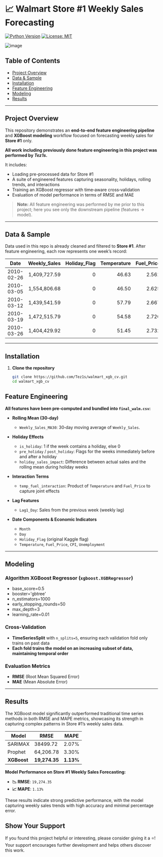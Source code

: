 # 📈 Walmart Store #1 Weekly Sales Forecasting

[![Python Version](https://img.shields.io/badge/python-3.8%2B-blue.svg)](https://www.python.org/)
[![License: MIT](https://img.shields.io/badge/license-MIT-green.svg)](LICENSE)

![image](https://github.com/user-attachments/assets/f1900499-e6f3-4434-805e-cc6af82b781c)

## Table of Contents

- [Project Overview](#project-overview)  
- [Data & Sample](#data--sample)  
- [Installation](#installation)  
- [Feature Engineering](#feature-engineering)  
- [Modeling](#modeling)  
- [Results](#results)

---

## Project Overview

This repository demonstrates an **end-to-end feature engineering pipeline** and **XGBoost modeling** workflow focused on forecasting weekly sales for **Store #1** only.  

**All work including previously done feature engineering in this project was performed by _Tez1s_.**

It includes:

- Loading pre-processed data for Store #1  
- A suite of engineered features capturing seasonality, holidays, rolling trends, and interactions  
- Training an XGBoost regressor with time‑aware cross‑validation  
- Evaluation of model performance in terms of RMSE and MAE  

> **Note:** All feature engineering was performed by me prior to this project; here you see only the downstream pipeline (features → model).

---

## Data & Sample

Data used in this repo is already cleaned and filtered to **Store #1**. After feature engineering, each row represents one week’s record:

| Date       | Weekly_Sales | Holiday_Flag | Temperature | Fuel_Price |    CPI     | Unemployment | Month | is_holiday | pre_holiday | post_holiday | Weekly_Sales_MA30 | holiday_sales_impact | temp_fuel_interaction | Day | Lag1_Day |
|------------|-------------:|-------------:|-----------:|-----------:|-----------:|-------------:|------:|-----------:|------------:|-------------:|-----------------:|---------------------:|-----------------------:|----:|---------:|
| 2010-02-26 |  1,409,727.59|            0 |       46.63|       2.561| 211.319643 |        8.106 |     2 |          0 |           0 |            0 |       1,576,836.00|                  0.0 |               119.4194 |  26 |      NaN |
| 2010-03-05 |  1,554,806.68|            0 |       46.50|       2.625| 211.350143 |        8.106 |     3 |          0 |           0 |            0 |       1,554,615.00|                  0.0 |               122.0625 |   5 |     26.0 |
| 2010-03-12 |  1,439,541.59|            0 |       57.79|       2.667| 211.380643 |        8.106 |     3 |          0 |           0 |            0 |       1,504,011.00|                  0.0 |               154.1259 |  12 |      5.0 |
| 2010-03-19 |  1,472,515.79|            0 |       54.58|       2.720| 211.215635 |        8.106 |     3 |          0 |           0 |            0 |       1,469,148.00|                  0.0 |               148.4576 |  19 |     12.0 |
| 2010-03-26 |  1,404,429.92|            0 |       51.45|       2.732| 211.018042 |        8.106 |     3 |          0 |           0 |            0 |       1,467,823.00|                  0.0 |               140.5614 |  26 |     19.0 |

---

## Installation

1. **Clone the repository**  
   ```bash
   git clone https://github.com/Tez1s/walmart_xgb_cv.git
   cd walmart_xgb_cv

## Feature Engineering

**All features have been pre‑computed and bundled into `final_walm.csv`:**

- **Rolling Mean (30‑day)**  
  - `Weekly_Sales_MA30`: 30‑day moving average of `Weekly_Sales`.
  
- **Holiday Effects**  
  - `is_holiday`: 1 if the week contains a holiday, else 0  
  - `pre_holiday` / `post_holiday`: Flags for the weeks immediately before and after a holiday  
  - `holiday_sales_impact`: Difference between actual sales and the rolling mean during holiday weeks
  
- **Interaction Terms**  
  - `temp_fuel_interaction`: Product of `Temperature` and `Fuel_Price` to capture joint effects
  
- **Lag Features**  
  - `Lag1_Day`: Sales from the previous week (weekly lag)
  
- **Date Components & Economic Indicators**  
  - `Month`  
  - `Day`  
  - `Holiday_Flag` (original Kaggle flag)  
  - `Temperature`, `Fuel_Price`, `CPI`, `Unemployment`  

---

## Modeling

### Algorithm **XGBoost Regressor** (`xgboost.XGBRegressor`)
- base_score=0.5
- booster='gbtree'
- n_estimators=1000
- early_stopping_rounds=50
- max_depth=3
- learning_rate=0.01

### Cross‑Validation  
- **TimeSeriesSplit** with `n_splits=5`, ensuring each validation fold only trains on past data
- **Each fold trains the model on an increasing subset of data, maintaining temporal order**  

### Evaluation Metrics  
- **RMSE** (Root Mean Squared Error)  
- **MAE** (Mean Absolute Error)

---

## Results
The XGBoost model significantly outperformed traditional time series methods in both RMSE and MAPE metrics, showcasing its strength in capturing complex patterns in Store #1’s weekly sales data.

| Model     | RMSE       | MAPE    |
|-----------|------------|---------|
| SARIMAX   | 38499.72   | 2.07%   |
| Prophet   | 64,206.78  | 3.30%   |
| **XGBoost** | **19,274.35** | **1.13%** |
**Model Performance on Store #1 Weekly Sales Forecasting:**

- **📉 RMSE**: `19,274.35`  
- **📈 MAPE**: `1.13%`

These results indicate strong predictive performance, with the model capturing weekly sales trends with high accuracy and minimal percentage error.

## Show Your Support

If you found this project helpful or interesting, please consider giving it a ⭐️!  
Your support encourages further development and helps others discover this work.
